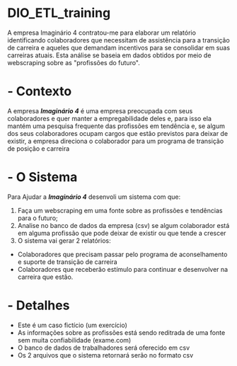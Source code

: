 # DIO_ETL_training
A empresa Imaginário 4 contratou-me para elaborar um relatório identificando colaboradores que necessitam de assistência para a transição de carreira e aqueles que demandam incentivos para se consolidar em suas carreiras atuais. Esta análise se baseia em dados obtidos por meio de webscraping sobre as "profissões do futuro".

# - Contexto

A empresa ***Imaginário 4*** é uma empresa preocupada com seus colaboradores e quer manter a empregabilidade deles e, para isso ela mantém uma pesquisa frequente das profissões em tendência e, se algum dos seus colaboradores ocupam cargos que estão previstos para deixar de existir, a empresa direciona o colaborador para um programa de transição de posição e carreira

# - O Sistema

Para Ajudar a ***Imaginário 4*** desenvoli um sistema com que:
1. Faça um webscraping em uma fonte sobre as profissões e tendências para o futuro;
2. Analise no banco de dados da empresa (csv) se algum colaborador está em alguma profissão que pode deixar de existir ou que tende a crescer
3. O sistema vai gerar 2 relatórios:
  - Colaboradores que precisam passar pelo programa de aconselhamento e suporte de transição de carreira
  - Colaboradores que receberão estímulo para continuar e desenvolver na carreira que estão.

# - Detalhes
- Este é um caso fictício (um exercício)
- As informações sobre as profissões está sendo reditrada de uma fonte sem muita confiabilidade (exame.com)
- O banco de dados de trabalhadores será oferecido em csv
- Os 2 arquivos que o sistema retornará serão no formato csv

